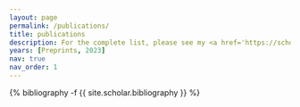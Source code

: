 ```yaml
---
layout: page
permalink: /publications/
title: publications
description: For the complete list, please see my <a href='https://scholar.google.com/citations?user=_6s7U6IAAAAJ&hl=en'>Google Scholar Profile</a>.<br>
years: [Preprints, 2023]
nav: true
nav_order: 1
---
```

<!-- _pages/publications.md -->
<div class="publications">

{% bibliography -f {{ site.scholar.bibliography }} %}

</div>
